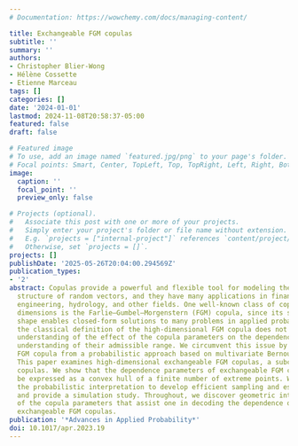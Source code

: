 ```yaml
---
# Documentation: https://wowchemy.com/docs/managing-content/

title: Exchangeable FGM copulas
subtitle: ''
summary: ''
authors:
- Christopher Blier-Wong
- Hélène Cossette
- Etienne Marceau
tags: []
categories: []
date: '2024-01-01'
lastmod: 2024-11-08T20:58:37-05:00
featured: false
draft: false

# Featured image
# To use, add an image named `featured.jpg/png` to your page's folder.
# Focal points: Smart, Center, TopLeft, Top, TopRight, Left, Right, BottomLeft, Bottom, BottomRight.
image:
  caption: ''
  focal_point: ''
  preview_only: false

# Projects (optional).
#   Associate this post with one or more of your projects.
#   Simply enter your project's folder or file name without extension.
#   E.g. `projects = ["internal-project"]` references `content/project/deep-learning/index.md`.
#   Otherwise, set `projects = []`.
projects: []
publishDate: '2025-05-26T20:04:00.294569Z'
publication_types:
- '2'
abstract: Copulas provide a powerful and flexible tool for modeling the dependence
  structure of random vectors, and they have many applications in finance, insurance,
  engineering, hydrology, and other fields. One well-known class of copulas in two
  dimensions is the Farlie–Gumbel–Morgenstern (FGM) copula, since its simple analytic
  shape enables closed-form solutions to many problems in applied probability. However,
  the classical definition of the high-dimensional FGM copula does not enable a straightforward
  understanding of the effect of the copula parameters on the dependence, nor a geometric
  understanding of their admissible range. We circumvent this issue by analyzing the
  FGM copula from a probabilistic approach based on multivariate Bernoulli distributions.
  This paper examines high-dimensional exchangeable FGM copulas, a subclass of FGM
  copulas. We show that the dependence parameters of exchangeable FGM copulas can
  be expressed as a convex hull of a finite number of extreme points. We also leverage
  the probabilistic interpretation to develop efficient sampling and estimating procedures
  and provide a simulation study. Throughout, we discover geometric interpretations
  of the copula parameters that assist one in decoding the dependence of high-dimensional
  exchangeable FGM copulas.
publication: '*Advances in Applied Probability*'
doi: 10.1017/apr.2023.19
---
```


